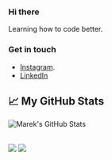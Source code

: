 ### Hi there 

Learning how to code better.
###   Get in touch

 - [Instagram](https://instagram.com/sahil_saify_).
 - [LinkedIn](https://www.linkedin.com/in/mohammed-sahil-9870b11ba/)

## &#x1f4c8; My GitHub Stats

  <img align="center" src="https://github-readme-stats.vercel.app/api?username=sahil-m416&show_icons=true&line_height=27&count_private=true&title_color=ffffff&text_color=c9cacc&icon_color=2bbc8a&bg_color=1d1f21" alt="Marek's GitHub Stats" />

## 

<img align="center" src="https://github-readme-stats.vercel.app/api/top-langs/?username=sahil-m416&title_color=ffffff&text_color=c9cacc&icon_color=2bbc8a&bg_color=1d1f21&langs_count=10&layout=compact" />

<!-- 
<img align="center" src="https://github-readme-stats.vercel.app/api/top-langs/?username=sahil-m416&title_color=ffffff&text_color=c9cacc&icon_color=2bbc8a&bg_color=1d1f21&langs_count=10&layout=compact" />
 -->

<img align="center" src="https://github-readme-stats.vercel.app/api/top-langs/?username=sahil-m416&layout=compact" />

